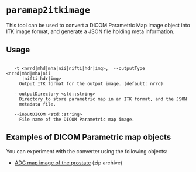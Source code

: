# `paramap2itkimage`

This tool can be used to convert a DICOM Parametric Map Image object into ITK image format, and generate a JSON file holding meta information.

## Usage

```

   -t <nrrd|mhd|mha|nii|nifti|hdr|img>,  --outputType <nrrd|mhd|mha|nii
      |nifti|hdr|img>
     Output ITK format for the output image. (default: nrrd)

   --outputDirectory <std::string>
     Directory to store parametric map in an ITK format, and the JSON
     metadata file.

   --inputDICOM <std::string>
     File name of the DICOM Parametric map image.
```

## Examples of DICOM Parametric map objects

You can experiment with the converter using the following objects:
* [ADC map image of the prostate](https://github.com/QIICR/dcmqi/raw/master/data/paramaps/pm-example-dcm.zip) (zip archive)